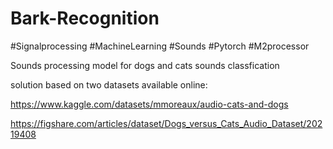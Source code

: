 # Bark-Recognition
#Signalprocessing #MachineLearning #Sounds #Pytorch #M2processor

Sounds processing model for dogs and cats sounds classfication

solution based on two datasets available online:

https://www.kaggle.com/datasets/mmoreaux/audio-cats-and-dogs

https://figshare.com/articles/dataset/Dogs_versus_Cats_Audio_Dataset/20219408
